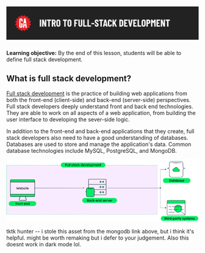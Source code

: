 # ![[Intro to Full Stack Development] - Defining Full Stack Development and Client/Server Architecture](./assets/hero.png)

**Learning objective:** By the end of this lesson, students will be able to define full stack development.
## What is full stack development?

[Full stack development](https://www.mongodb.com/languages/full-stack-development) is the practice of building web applications from both the front-end (client-side) and back-end (server-side) perspectives. Full stack developers deeply understand front and back end technologies. They are able to work on all aspects of a web application, from building the user interface to developing the sever-side logic. 

In addition to the front-end and back-end applications that they create, full stack developers also need to have a good understanding of databases. Databases are used to store and manage the application's data. Common database technologies include MySQL, PostgreSQL, and MongoDB.

![Full stack development end to end workflow](./assets/originals/full-stack-mongodb.png)

tktk hunter -- i stole this asset from the mongodb link above, but i think it's helpful. might be worth remaking but i defer to your judgement. Also this doesnt work in dark mode lol.
